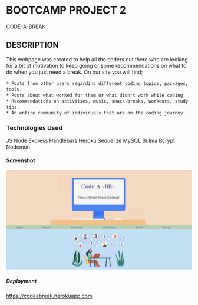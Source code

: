 # BOOTCAMP PROJECT 2

CODE-A-BREAK

## DESCRIPTION

This webpage was created to help all the coders out there who are looking for a bit of motivation to keep going or some recommendations on what to do when you just need a break.
On our site you will find;

    * Posts from other users regarding different coding topics, packages, tools.
    * Posts about what worked for them or what didn't work while coding.
    * Recommendations on activities, music, snack-breaks, workouts, study tips.
    * An entire community of individuals that are on the coding journey!

### Technologies Used
JS
Node
Express
Handlebars
Heroku
Sequelize
MySQL
Bulma
Bcrypt
Nodemon

#### Screenshot

![alt text](./public/image/IMG_5649.jpeg "snapshot")

##### Deployment

https://codeabreak.herokuapp.com